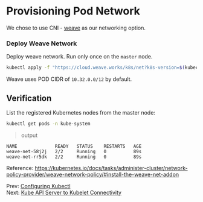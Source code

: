 # Provisioning Pod Network

We chose to use CNI - [weave](https://www.weave.works/docs/net/latest/kubernetes/kube-addon/) as our networking option.


### Deploy Weave Network

Deploy weave network. Run only once on the `master` node.


```bash
kubectl apply -f "https://cloud.weave.works/k8s/net?k8s-version=$(kubectl version | base64 | tr -d '\n')"
```

Weave uses POD CIDR of `10.32.0.0/12` by default.

## Verification

List the registered Kubernetes nodes from the master node:

```bash
kubectl get pods -n kube-system
```

> output

```
NAME              READY   STATUS    RESTARTS   AGE
weave-net-58j2j   2/2     Running   0          89s
weave-net-rr5dk   2/2     Running   0          89s
```

Reference: https://kubernetes.io/docs/tasks/administer-cluster/network-policy-provider/weave-network-policy/#install-the-weave-net-addon

Prev: [Configuring Kubectl](11-configuring-kubectl.md)</br>
Next: [Kube API Server to Kubelet Connectivity](13-kube-apiserver-to-kubelet.md)
